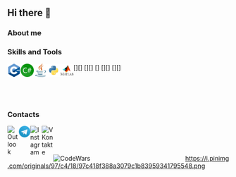 ## Hi there 👋

### About me

### Skills and Tools

[<img align="left" alt="C++" width="30px" src="https://raw.githubusercontent.com/github/explore/80688e429a7d4ef2fca1e82350fe8e3517d3494d/topics/cpp/cpp.png" />][]
[<img align="left" alt="C#" width="30px" src="https://raw.githubusercontent.com/github/explore/80688e429a7d4ef2fca1e82350fe8e3517d3494d/topics/csharp/csharp.png" />][]
[<img align="left" alt="Java" width="30px" src="https://raw.githubusercontent.com/github/explore/80688e429a7d4ef2fca1e82350fe8e3517d3494d/topics/java/java.png" />]
[<img align="left" alt="Python" width="30px" src="https://raw.githubusercontent.com/github/explore/80688e429a7d4ef2fca1e82350fe8e3517d3494d/topics/python/python.png" />][]
[<img align="left" alt="Matlab" width="30px" src="https://raw.githubusercontent.com/github/explore/80688e429a7d4ef2fca1e82350fe8e3517d3494d/topics/matlab/matlab.png" />][]

<br />
<br />
<br />

### Contacts

[<img align="left" alt="Outlook" width="26px" src="https://i.pinimg.com/originals/97/c4/18/97c418f388a3079c1b83959341795548.png" />][outlook]
[<img align="left" alt="Telegram" width="26px" src="https://raw.githubusercontent.com/github/explore/80688e429a7d4ef2fca1e82350fe8e3517d3494d/topics/telegram/telegram.png" />][telegram]
[<img align="left" alt="Instagram" width="26px" src="https://upload.wikimedia.org/wikipedia/commons/thumb/a/a5/Instagram_icon.png/768px-Instagram_icon.png" />][instagram]
[<img align="left" alt="VKontakte" width="26px" src="https://upload.wikimedia.org/wikipedia/commons/2/21/VK.com-logo.svg" />][vkontakte]

<br />
<br />
<br />

[<img align="left" alt="CodeWars" width="300px" src="https://www.codewars.com/users/lordkan/badges/large" />][codewars]

[outlook]: akan@edu.hse.ru
[telegram]: https://t.me/kanalexey
[vkontakte]: https://vk.com/kanalexey
[instagram]: https://www.instagram.com/002kan/
[codewars]: https://www.codewars.com/users/lordkan

https://i.pinimg.com/originals/97/c4/18/97c418f388a3079c1b83959341795548.png
